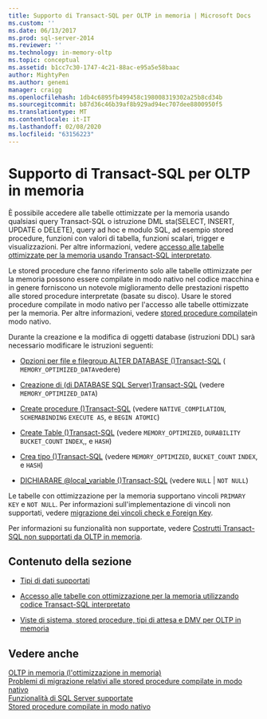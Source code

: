 ```yaml
---
title: Supporto di Transact-SQL per OLTP in memoria | Microsoft Docs
ms.custom: ''
ms.date: 06/13/2017
ms.prod: sql-server-2014
ms.reviewer: ''
ms.technology: in-memory-oltp
ms.topic: conceptual
ms.assetid: b1cc7c30-1747-4c21-88ac-e95a5e58baac
author: MightyPen
ms.author: genemi
manager: craigg
ms.openlocfilehash: 1db4c6895fb499458c198008319302a25b8cd34b
ms.sourcegitcommit: b87d36c46b39af8b929ad94ec707dee8800950f5
ms.translationtype: MT
ms.contentlocale: it-IT
ms.lasthandoff: 02/08/2020
ms.locfileid: "63156223"
---
```

# <a name="transact-sql-support-for-in-memory-oltp"></a>Supporto di Transact-SQL per OLTP in memoria
  È possibile accedere alle tabelle ottimizzate per la memoria usando qualsiasi query Transact-SQL o istruzione DML sta(SELECT, INSERT, UPDATE o DELETE), query ad hoc e modulo SQL, ad esempio stored procedure, funzioni con valori di tabella, funzioni scalari, trigger e visualizzazioni. Per altre informazioni, vedere [accesso alle tabelle ottimizzate per la memoria usando Transact-SQL interpretato](accessing-memory-optimized-tables-using-interpreted-transact-sql.md).  
  
 Le stored procedure che fanno riferimento solo alle tabelle ottimizzate per la memoria possono essere compilate in modo nativo nel codice macchina e in genere forniscono un notevole miglioramento delle prestazioni rispetto alle stored procedure interpretate (basate su disco). Usare le stored procedure compilate in modo nativo per l'accesso alle tabelle ottimizzate per la memoria. Per altre informazioni, vedere [stored procedure compilate](natively-compiled-stored-procedures.md)in modo nativo.  
  
 Durante la creazione e la modifica di oggetti database (istruzioni DDL) sarà necessario modificare le istruzioni seguenti:  
  
-   [Opzioni per file e filegroup ALTER DATABASE &#40;&#41;Transact-SQL](/sql/t-sql/statements/alter-database-transact-sql-file-and-filegroup-options) ( `MEMORY_OPTIMIZED_DATA`vedere)  
  
-   [Creazione di &#40;di DATABASE SQL Server&#41;Transact-SQL](/sql/t-sql/statements/create-database-sql-server-transact-sql) (vedere `MEMORY_OPTIMIZED_DATA`)  
  
-   [Create procedure &#40;&#41;Transact-SQL](/sql/t-sql/statements/create-procedure-transact-sql) (vedere `NATIVE_COMPILATION`, `SCHEMABINDING` `EXECUTE AS`, e `BEGIN ATOMIC`)  
  
-   [Create Table &#40;&#41;Transact-SQL](/sql/t-sql/statements/create-table-transact-sql) (vedere `MEMORY_OPTIMIZED`, `DURABILITY` `BUCKET_COUNT` `INDEX`,, e `HASH`)  
  
-   [Crea tipo &#40;&#41;Transact-SQL](/sql/t-sql/statements/create-type-transact-sql) (vedere `MEMORY_OPTIMIZED`, `BUCKET_COUNT` `INDEX`, e `HASH`)  
  
-   [DICHIARARE @local_variable &#40;&#41;Transact-SQL](/sql/t-sql/language-elements/declare-local-variable-transact-sql) (vedere `NULL`  |  `NOT NULL`)  
  
 Le tabelle con ottimizzazione per la memoria supportano vincoli `PRIMARY KEY` e `NOT NULL`. Per informazioni sull'implementazione di vincoli non supportati, vedere [migrazione dei vincoli check e Foreign Key](../../database-engine/migrating-check-and-foreign-key-constraints.md).  
  
 Per informazioni su funzionalità non supportate, vedere [Costrutti Transact-SQL non supportati da OLTP in memoria](transact-sql-constructs-not-supported-by-in-memory-oltp.md).  
  
## <a name="in-this-section"></a>Contenuto della sezione  
  
-   [Tipi di dati supportati](supported-data-types-for-in-memory-oltp.md)  
  
-   [Accesso alle tabelle con ottimizzazione per la memoria utilizzando codice Transact-SQL interpretato](accessing-memory-optimized-tables-using-interpreted-transact-sql.md)  
  
-   [Viste di sistema, stored procedure, tipi di attesa e DMV per OLTP in memoria](../../database-engine/system-views-stored-procedures-dmvs-and-wait-types-for-in-memory-oltp.md)  
  
## <a name="see-also"></a>Vedere anche  
 [OLTP in memoria &#40;l'ottimizzazione in memoria&#41;](in-memory-oltp-in-memory-optimization.md)   
 [Problemi di migrazione relativi alle stored procedure compilate in modo nativo](migration-issues-for-natively-compiled-stored-procedures.md)   
 [Funzionalità di SQL Server supportate](unsupported-sql-server-features-for-in-memory-oltp.md)   
 [Stored procedure compilate in modo nativo](natively-compiled-stored-procedures.md)  
  
  

